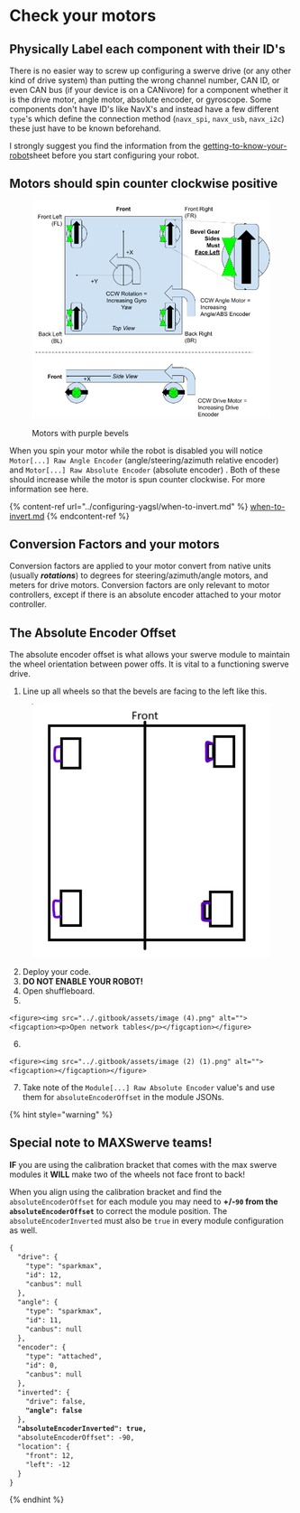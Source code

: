 # Check your motors

## Physically Label each component with their ID's

There is no easier way to screw up configuring a swerve drive (or any other kind of drive system) than putting the wrong channel number, CAN ID, or even CAN bus (if your device is on a CANivore) for a component whether it is the drive motor, angle motor, absolute encoder, or gyroscope. Some components don't have ID's like NavX's and instead have a few different `type`'s which define the connection method (`navx_spi`, `navx_usb`, `navx_i2c`) these just have to be known beforehand.

I strongly suggest you find the information from the [getting-to-know-your-robot](../configuring-yagsl/getting-to-know-your-robot/ "mention")sheet before you start configuring your robot.

## Motors should spin counter clockwise positive

<figure><img src="../.gitbook/assets/image (14).png" alt=""><figcaption><p>Motors with purple bevels</p></figcaption></figure>

When you spin your motor while the robot is disabled you will notice `Motor[...] Raw Angle Encoder` (angle/steering/azimuth relative encoder) and `Motor[...] Raw Absolute Encoder` (absolute encoder) . Both of these should increase while the motor is spun counter clockwise. For more information see here.

{% content-ref url="../configuring-yagsl/when-to-invert.md" %}
[when-to-invert.md](../configuring-yagsl/when-to-invert.md)
{% endcontent-ref %}

## Conversion Factors and your motors

Conversion factors are applied to your motor convert from native units (usually _**rotations**_) to degrees for steering/azimuth/angle motors, and meters for drive motors. Conversion factors are only relevant to motor controllers, except if there is an absolute encoder attached to your motor controller.

## The Absolute Encoder Offset

The absolute encoder offset is what allows your swerve module to maintain the wheel orientation between power offs. It is vital to a functioning swerve drive.&#x20;

1. Line up all wheels so that the bevels are facing to the left like this.

<figure><img src="../.gitbook/assets/image (12).png" alt=""><figcaption></figcaption></figure>

2. Deploy your code.
3. **DO NOT ENABLE YOUR ROBOT!**
4. Open shuffleboard.
5.

    <figure><img src="../.gitbook/assets/image (4).png" alt=""><figcaption><p>Open network tables</p></figcaption></figure>


6.

    <figure><img src="../.gitbook/assets/image (2) (1).png" alt=""><figcaption></figcaption></figure>


7. Take note of the `Module[...] Raw Absolute Encoder` value's and use them for `absoluteEncoderOffset` in the module JSONs.

{% hint style="warning" %}
## Special note to MAXSwerve teams!

**IF** you are using the calibration bracket that comes with the max swerve modules it **WILL** make two of the wheels not face front to back!

When you align using the calibration bracket and find the `absoluteEncoderOffset` for each module you may need to **+/-`90` from the `absoluteEncoderOffset`** to correct the module position. The `absoluteEncoderInverted` must also be `true` in every module configuration as well.

<pre class="language-json"><code class="lang-json">{
  "drive": {
    "type": "sparkmax",
    "id": 12,
    "canbus": null
  },
  "angle": {
    "type": "sparkmax",
    "id": 11,
    "canbus": null
  },
  "encoder": {
    "type": "attached",
    "id": 0,
    "canbus": null
  },
  "inverted": {
    "drive": false,
<strong>    "angle": false
</strong>  },
<strong>  "absoluteEncoderInverted": true,
</strong>  "absoluteEncoderOffset": -90,
  "location": {
    "front": 12,
    "left": -12
  }
}
</code></pre>
{% endhint %}
